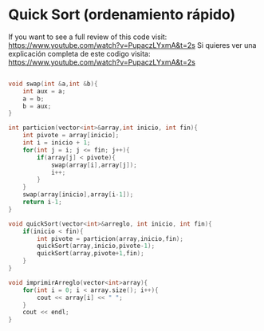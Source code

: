 # Quick Sort (ordenamiento rápido)
If you want to see a full review of this code visit: https://www.youtube.com/watch?v=PupaczLYxmA&t=2s
Si quieres ver una explicación completa de este codigo visita: https://www.youtube.com/watch?v=PupaczLYxmA&t=2s

```C++

void swap(int &a,int &b){
    int aux = a;
    a = b;
    b = aux;
}

int particion(vector<int>&array,int inicio, int fin){
    int pivote = array[inicio];
    int i = inicio + 1;
    for(int j = i; j <= fin; j++){
        if(array[j] < pivote){
            swap(array[i],array[j]);
            i++;
        }
    }
    swap(array[inicio],array[i-1]);
    return i-1;
}

void quickSort(vector<int>&arreglo, int inicio, int fin){
    if(inicio < fin){
        int pivote = particion(array,inicio,fin);
        quickSort(array,inicio,pivote-1);
        quickSort(array,pivote+1,fin);
    }
}

void imprimirArreglo(vector<int>array){  
    for(int i = 0; i < array.size(); i++){
        cout << array[i] << " ";
    }
    cout << endl;
}

```
